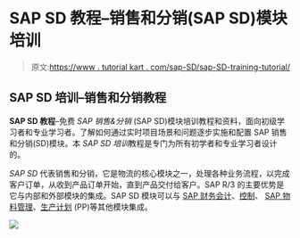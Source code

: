 # SAP SD 教程–销售和分销(SAP SD)模块培训

> 原文:[https://www . tutorial kart . com/sap-SD/sap-SD-training-tutorial/](https://www.tutorialkart.com/sap-sd/sap-sd-training-tutorial/)

## SAP SD 培训–销售和分销教程

**SAP SD 教程**–免费 *SAP 销售&分销* (SAP SD)模块培训教程和资料，面向初级学习者和专业学习者。了解如何通过实时项目场景和问题逐步实施和配置 SAP 销售和分销(SD)模块。本 *SAP SD 培训*教程是专门为所有初学者和专业学习者设计的。

*SAP SD* 代表销售和分销，它是物流的核心模块之一，处理各种业务流程，以完成客户订单，从收到产品订单开始，直到产品交付给客户。SAP R/3 的主要优势是它与内部和外部模块的集成。SAP SD 模块可以与 [SAP 财务会计](https://www.tutorialkart.com/sap-fico/what-is-sap-financial-accounting-sap-fi/)、[控制](https://www.tutorialkart.com/sap-co/sap-co-tutorial/)、 [SAP 物料管理](https://www.tutorialkart.com/sap-mm/sap-mm-material-management-training-tutorial/)、[生产计划](https://www.tutorialkart.com/sap-pp/sap-pp-training-tutorial/) (PP)等其他模块集成。

[![](../Images/925da31b32d6bc3827932f6c8afb11bb.png)](https://www.tutorialkart.com/)